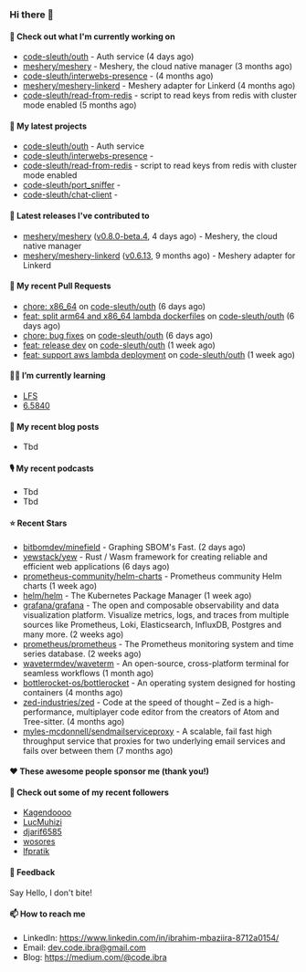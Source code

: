 

### Hi there 👋

#### 👷 Check out what I'm currently working on

- [code-sleuth/outh](https://github.com/code-sleuth/outh) - Auth service (4 days ago)
- [meshery/meshery](https://github.com/meshery/meshery) - Meshery, the cloud native manager (3 months ago)
- [code-sleuth/interwebs-presence](https://github.com/code-sleuth/interwebs-presence) -  (4 months ago)
- [meshery/meshery-linkerd](https://github.com/meshery/meshery-linkerd) - Meshery adapter for Linkerd (4 months ago)
- [code-sleuth/read-from-redis](https://github.com/code-sleuth/read-from-redis) - script to read keys from redis with cluster mode enabled (5 months ago)

#### 🌱 My latest projects

- [code-sleuth/outh](https://github.com/code-sleuth/outh) - Auth service
- [code-sleuth/interwebs-presence](https://github.com/code-sleuth/interwebs-presence) - 
- [code-sleuth/read-from-redis](https://github.com/code-sleuth/read-from-redis) - script to read keys from redis with cluster mode enabled
- [code-sleuth/port_sniffer](https://github.com/code-sleuth/port_sniffer) - 
- [code-sleuth/chat-client](https://github.com/code-sleuth/chat-client) - 

#### 🔭 Latest releases I've contributed to

- [meshery/meshery](https://github.com/meshery/meshery) ([v0.8.0-beta.4](https://github.com/meshery/meshery/releases/tag/v0.8.0-beta.4), 4 days ago) - Meshery, the cloud native manager
- [meshery/meshery-linkerd](https://github.com/meshery/meshery-linkerd) ([v0.6.13](https://github.com/meshery/meshery-linkerd/releases/tag/v0.6.13), 9 months ago) - Meshery adapter for Linkerd

#### 🔨 My recent Pull Requests

- [chore: x86_64](https://github.com/code-sleuth/outh/pull/19) on [code-sleuth/outh](https://github.com/code-sleuth/outh) (6 days ago)
- [feat: split arm64 and x86_64 lambda dockerfiles](https://github.com/code-sleuth/outh/pull/18) on [code-sleuth/outh](https://github.com/code-sleuth/outh) (6 days ago)
- [chore: bug fixes](https://github.com/code-sleuth/outh/pull/17) on [code-sleuth/outh](https://github.com/code-sleuth/outh) (6 days ago)
- [feat: release dev](https://github.com/code-sleuth/outh/pull/16) on [code-sleuth/outh](https://github.com/code-sleuth/outh) (1 week ago)
- [feat: support aws lambda deployment](https://github.com/code-sleuth/outh/pull/15) on [code-sleuth/outh](https://github.com/code-sleuth/outh) (1 week ago)

#### 🌱📖 I’m currently learning
- [LFS](https://www.linuxfromscratch.org/lfs/)
- [6.5840](http://nil.csail.mit.edu/6.5840/2024/)

#### 📜 My recent blog posts
- Tbd

#### 🎙️ My recent podcasts
- Tbd
- Tbd

#### ⭐ Recent Stars

- [bitbomdev/minefield](https://github.com/bitbomdev/minefield) - Graphing SBOM&#39;s Fast. (2 days ago)
- [yewstack/yew](https://github.com/yewstack/yew) - Rust / Wasm framework for creating reliable and efficient web applications (6 days ago)
- [prometheus-community/helm-charts](https://github.com/prometheus-community/helm-charts) - Prometheus community Helm charts (1 week ago)
- [helm/helm](https://github.com/helm/helm) - The Kubernetes Package Manager (1 week ago)
- [grafana/grafana](https://github.com/grafana/grafana) - The open and composable observability and data visualization platform. Visualize metrics, logs, and traces from multiple sources like Prometheus, Loki, Elasticsearch, InfluxDB, Postgres and many more.  (2 weeks ago)
- [prometheus/prometheus](https://github.com/prometheus/prometheus) - The Prometheus monitoring system and time series database. (2 weeks ago)
- [wavetermdev/waveterm](https://github.com/wavetermdev/waveterm) - An open-source, cross-platform terminal for seamless workflows (1 month ago)
- [bottlerocket-os/bottlerocket](https://github.com/bottlerocket-os/bottlerocket) - An operating system designed for hosting containers (4 months ago)
- [zed-industries/zed](https://github.com/zed-industries/zed) - Code at the speed of thought – Zed is a high-performance, multiplayer code editor from the creators of Atom and Tree-sitter. (4 months ago)
- [myles-mcdonnell/sendmailserviceproxy](https://github.com/myles-mcdonnell/sendmailserviceproxy) - A scalable, fail fast high throughput service that proxies for two underlying email services and fails over between them (7 months ago)

#### ❤️ These awesome people sponsor me (thank you!)


#### 👯 Check out some of my recent followers

- [Kagendoooo](https://github.com/Kagendoooo)
- [LucMuhizi](https://github.com/LucMuhizi)
- [djarif6585](https://github.com/djarif6585)
- [wosores](https://github.com/wosores)
- [lfpratik](https://github.com/lfpratik)

#### 💬 Feedback

Say Hello, I don't bite!

#### 📫 How to reach me

- LinkedIn: https://www.linkedin.com/in/ibrahim-mbaziira-8712a0154/
- Email: dev.code.ibra@gmail.com
- Blog: https://medium.com/@code.ibra



